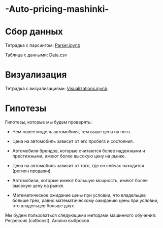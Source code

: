 # -Auto-pricing-mashinki-
# Сбор данных 
Тетрадка с парсингом: [Parser.ipynb](https://github.com/2deezer2/-Auto-pricing-mashinki-/blob/main/Parser.ipynb)

Таблица с данными: [Data.csv](https://github.com/2deezer2/-Auto-pricing-mashinki-/blob/dbb0659fbf1dc42bbddd46637cc96096c534f673/folder1/Data.csv)
# Визуализация 
Тетрадка с визуализациями: [Visualizations.ipynb](https://github.com/2deezer2/-Auto-pricing-mashinki-/blob/main/Visualizations.ipynb)
# Гипотезы 
Гипотезы, которые мы будем проверять:

- Чем новее модель автомобиля, тем выше цена на него.

- Цена на автомобиль зависит от его пробега и состояния.

- Автомобили брендов, которые считаются более надежными и престижными, имеют более высокую цену на рынке.

- Цена на автомобиль зависит от того, где он сейчас находится (регион продажи).

- Автомобили, которые имеют большую мощность, имеют более высокую цену на рынке.

- Математическое ожидание цены при условии, что владельцев больше трех, равно математическому ожиданию цены при условии, что владельцев больше двух.

Мы будем пользоваться следующими методами машинного обучения: Регрессия (сatboost), Анализ выбросов
